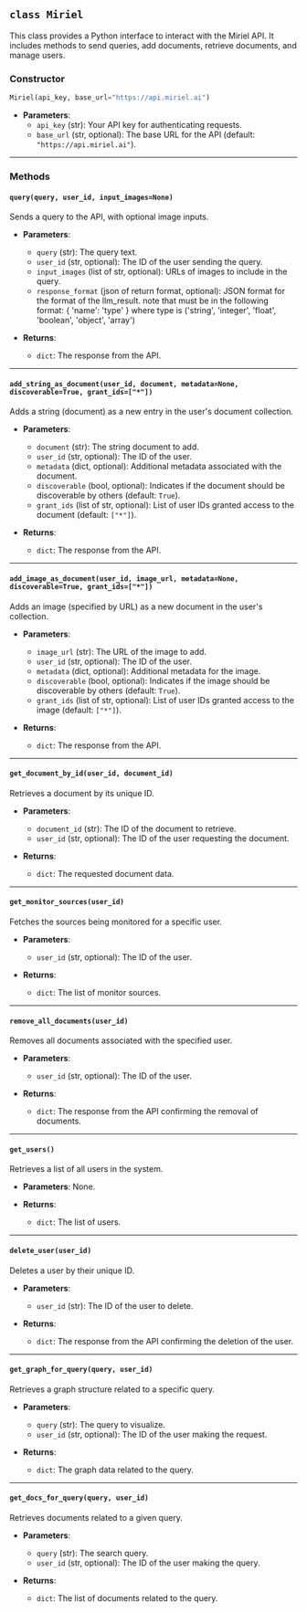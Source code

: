 
## `class Miriel`

This class provides a Python interface to interact with the Miriel API. It includes methods to send queries, add documents, retrieve documents, and manage users.

### **Constructor**
```python
Miriel(api_key, base_url="https://api.miriel.ai")
```
- **Parameters**:
  - `api_key` (str): Your API key for authenticating requests.
  - `base_url` (str, optional): The base URL for the API (default: `"https://api.miriel.ai"`).

---

### **Methods**

#### `query(query, user_id, input_images=None)`
Sends a query to the API, with optional image inputs.

- **Parameters**:
  - `query` (str): The query text.
  - `user_id` (str, optional): The ID of the user sending the query.
  - `input_images` (list of str, optional): URLs of images to include in the query.
  - `response_format` (json of return format, optional): JSON format for the format of the llm_result.  note that must be in the following format: { 'name': 'type' } where type is ('string', 'integer', 'float', 'boolean', 'object', 'array')
      
- **Returns**:
  - `dict`: The response from the API.

---

#### `add_string_as_document(user_id, document, metadata=None, discoverable=True, grant_ids=["*"])`
Adds a string (document) as a new entry in the user's document collection.

- **Parameters**:
  - `document` (str): The string document to add.
  - `user_id` (str, optional): The ID of the user.
  - `metadata` (dict, optional): Additional metadata associated with the document.
  - `discoverable` (bool, optional): Indicates if the document should be discoverable by others (default: `True`).
  - `grant_ids` (list of str, optional): List of user IDs granted access to the document (default: `["*"]`).
  
- **Returns**:
  - `dict`: The response from the API.

---

#### `add_image_as_document(user_id, image_url, metadata=None, discoverable=True, grant_ids=["*"])`
Adds an image (specified by URL) as a new document in the user's collection.

- **Parameters**:
  - `image_url` (str): The URL of the image to add.
  - `user_id` (str, optional): The ID of the user.
  - `metadata` (dict, optional): Additional metadata for the image.
  - `discoverable` (bool, optional): Indicates if the image should be discoverable by others (default: `True`).
  - `grant_ids` (list of str, optional): List of user IDs granted access to the image (default: `["*"]`).
  
- **Returns**:
  - `dict`: The response from the API.

---

#### `get_document_by_id(user_id, document_id)`
Retrieves a document by its unique ID.

- **Parameters**:
  - `document_id` (str): The ID of the document to retrieve.
  - `user_id` (str, optional): The ID of the user requesting the document.
  
- **Returns**:
  - `dict`: The requested document data.

---

#### `get_monitor_sources(user_id)`
Fetches the sources being monitored for a specific user.

- **Parameters**:
  - `user_id` (str, optional): The ID of the user.
  
- **Returns**:
  - `dict`: The list of monitor sources.

---

#### `remove_all_documents(user_id)`
Removes all documents associated with the specified user.

- **Parameters**:
  - `user_id` (str, optional): The ID of the user.
  
- **Returns**:
  - `dict`: The response from the API confirming the removal of documents.

---

#### `get_users()`
Retrieves a list of all users in the system.

- **Parameters**: None.

- **Returns**:
  - `dict`: The list of users.

---

#### `delete_user(user_id)`
Deletes a user by their unique ID.

- **Parameters**:
  - `user_id` (str): The ID of the user to delete.
  
- **Returns**:
  - `dict`: The response from the API confirming the deletion of the user.

---

#### `get_graph_for_query(query, user_id)`
Retrieves a graph structure related to a specific query.

- **Parameters**:
  - `query` (str): The query to visualize.
  - `user_id` (str, optional): The ID of the user making the request.
  
- **Returns**:
  - `dict`: The graph data related to the query.

---

#### `get_docs_for_query(query, user_id)`
Retrieves documents related to a given query.

- **Parameters**:
  - `query` (str): The search query.
  - `user_id` (str, optional): The ID of the user making the query.
  
- **Returns**:
  - `dict`: The list of documents related to the query.
